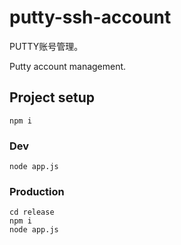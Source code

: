 # putty-ssh-account

PUTTY账号管理。

Putty account management.

## Project setup
```
npm i
```

### Dev
```
node app.js
```

### Production
```
cd release
npm i
node app.js
```
